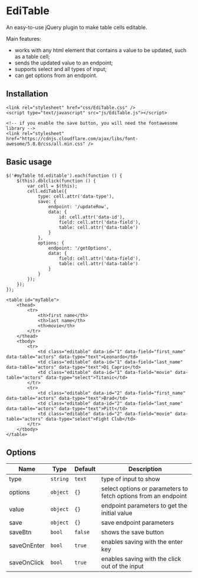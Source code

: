 # EdiTable
An easy-to-use jQuery plugin to make table cells editable.

Main features:
- works with any html element that contains a value to be updated, such as a table cell;
- sends the updated value to an endpoint;
- supports select and all types of input;
- can get options from an endpoint.

## Installation
```
<link rel="stylesheet" href="css/EdiTable.css" />
<script type="text/javascript" src="js/EdiTable.js"></script>

<!-- if you enable the save button, you will need the fontawesome library -->
<link rel="stylesheet" href="https://cdnjs.cloudflare.com/ajax/libs/font-awesome/5.8.0/css/all.min.css" />
```
## Basic usage
```
$('#myTable td.editable').each(function () {
	$(this).dblclick(function () {
		var cell = $(this);
		cell.ediTable({
			type: cell.attr('data-type'),
			save: {
				endpoint: '/updateRow',
				data: {
					id: cell.attr('data-id'),
					field: cell.attr('data-field'),
					table: cell.attr('data-table')
				}
			},
			options: {
				endpoint: '/getOptions',
				data: {
					field: cell.attr('data-field'),
					table: cell.attr('data-table')
				}			
			}
		});
	});
});
```
```
<table id="myTable">
	<thead>
		<tr>
			<th>first name</th>
			<th>last name</th>
			<th>movie</th>
		</tr>
	</thead>
	<tbody>
		<tr>
			<td class="editable" data-id="1" data-field="first_name" data-table="actors" data-type="text">Leonardo</td>
			<td class="editable" data-id="1" data-field="last_name" data-table="actors" data-type="text">Di Caprio</td>
			<td class="editable" data-id="1" data-field="movie" data-table="actors" data-type="select">Titanic</td>
		</tr>
		<tr>
			<td class="editable" data-id="2" data-field="first_name" data-table="actors" data-type="text">Brad</td>
			<td class="editable" data-id="2" data-field="last_name" data-table="actors" data-type="text">Pitt</td>
			<td class="editable" data-id="2" data-field="movie" data-table="actors" data-type="select">Fight Club</td>
		</tr>
	</tbody>
</table>
```
## Options
| Name  | Type | Default | Description |
| ------------- | ------------- | ------------- | ------------- |
| type  | `string`  | `text` | type of input to show |
| options  | `object`  | `{}` | select options or parameters to fetch options from an endpoint |
| value  | `object`  | `{}` | endpoint parameters to get the initial value |
| save  | `object`  | `{}` | save endpoint parameters |
| saveBtn  | `bool`  | `false` | shows the save button |
| saveOnEnter  | `bool`  | `true` | enables saving with the enter key |
| saveOnClick  | `bool`  | `true` | enables saving with the click out of the input |
